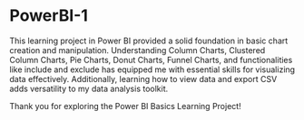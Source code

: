 # PowerBI-1
This learning project in Power BI provided a solid foundation in basic chart creation and manipulation. Understanding Column Charts, Clustered Column Charts, Pie Charts, Donut Charts, Funnel Charts, and functionalities like include and exclude has equipped me with essential skills for visualizing data effectively. Additionally, learning how to view data and export CSV adds versatility to my data analysis toolkit.

Thank you for exploring the Power BI Basics Learning Project!
